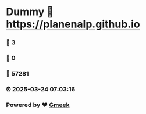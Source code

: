 # Dummy :link: https://planenalp.github.io 
### :page_facing_up: [3](https://planenalp.github.io/tag.html) 
### :speech_balloon: 0 
### :hibiscus: 57281 
### :alarm_clock: 2025-03-24 07:03:16 
### Powered by :heart: [Gmeek](https://github.com/Meekdai/Gmeek)
